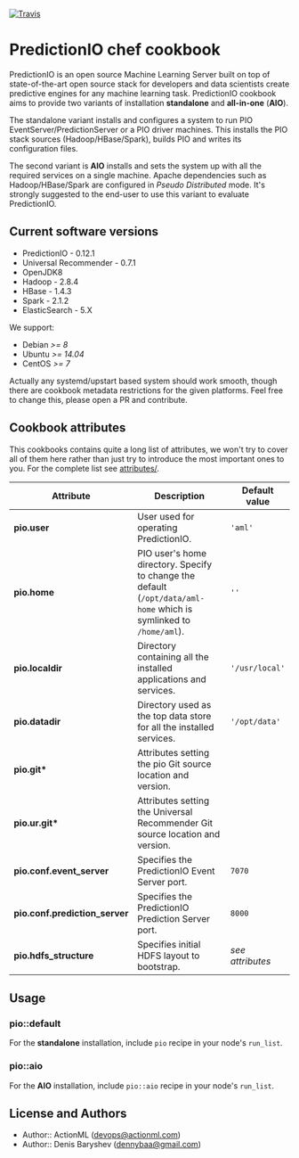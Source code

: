 
[![Travis](https://img.shields.io/travis/actionml/chef-pio.svg)](https://travis-ci.org/actionml/chef-pio)

# PredictionIO chef cookbook

PredictionIO is an open source Machine Learning Server built on top of state-of-the-art open source stack for developers and data scientists create predictive engines for any machine learning task. PredictionIO cookbook aims to provide two variants of installation  **standalone** and **all-in-one** (**AIO**).

The standalone variant installs and configures a system to run PIO EventServer/PredictionServer or a PIO driver machines. This installs the PIO stack sources (Hadoop/HBase/Spark), builds PIO and writes its configuration files.

The second variant is **AIO** installs and sets the system up with all the required services on a single machine. Apache dependencies such as Hadoop/HBase/Spark are configured in *Pseudo Distributed* mode. It's strongly suggested to the end-user to use this variant to evaluate PredictionIO.

## Current software versions

* PredictionIO - 0.12.1
* Universal Recommender - 0.7.1
* OpenJDK8
* Hadoop - 2.8.4
* HBase - 1.4.3
* Spark - 2.1.2
* ElasticSearch - 5.X

We support: 
 - Debian *>= 8*
 - Ubuntu *>= 14.04*
 - CentOS *>= 7*

Actually any systemd/upstart based system should work smooth, though there are cookbook metadata restrictions for the given platforms. Feel free to change this, please open a PR and contribute.

## Cookbook attributes

This cookbooks contains quite a long list of attributes, we won't try to cover all of them here rather than just try to introduce the most important ones to you. For the complete list see [attributes/](attributes/).

| Attribute | Description | Default value |
|---|---|---|
| **pio.user** | User used for operating PredictionIO. | `'aml'` |
| **pio.home** | PIO user's home directory. Specify to change the default (`/opt/data/aml-home` which is symlinked to `/home/aml`).  | `''` |
| **pio.localdir** | Directory containing all the installed applications and services. | `'/usr/local'` |
| **pio.datadir** | Directory used as the top data store for all the installed services. | `'/opt/data'` |
| **pio.git\*** | Attributes setting the pio Git source location and version. |
| **pio.ur.git\*** | Attributes setting the Universal Recommender Git source location and version. |
| **pio.conf.event_server** | Specifies the PredictionIO Event Server port. | `7070` |
| **pio.conf.prediction_server** | Specifies the PredictionIO Prediction Server port. | `8000` |
| **pio.hdfs_structure** | Specifies initial HDFS layout to bootstrap. | *see attributes* |

## Usage

### pio::default

For the **standalone** installation, include `pio` recipe in your node's `run_list`.

### pio::aio

For the **AIO** installation, include `pio::aio` recipe in your node's `run_list`.


## License and Authors

 - Author:: ActionML (<devops@actionml.com>)
 - Author:: Denis Baryshev (<dennybaa@gmail.com>)
